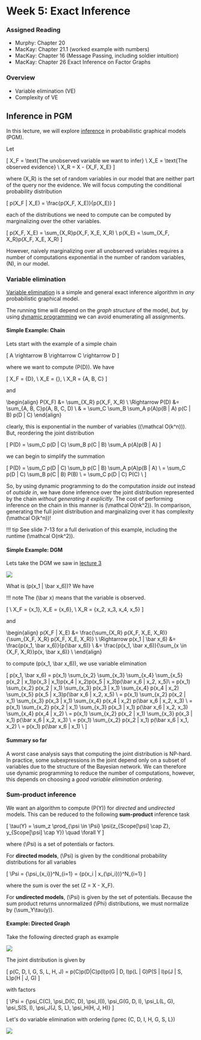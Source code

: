 # Week 5: Exact Inference

### Assigned Reading

- Murphy: Chapter 20
- MacKay: Chapter 21.1 (worked example with numbers)
- MacKay: Chapter 16 (Message Passing, including soldier intuition)
- MacKay: Chapter 26 Exact Inference on Factor Graphs

### Overview

- Variable elimination (VE)
- Complexity of VE

## Inference in PGM

In this lecture, we will explore [inference](https://en.wikipedia.org/wiki/Statistical_inference) in probabilistic graphical models (PGM).

Let

\[
X_F = \text{The unobserved variable we want to infer} \\
X_E = \text{The observed evidence} \\
X_R = X - \{X_F, X_E\}
\]

where \(X_R\) is the set of random variables in our model that are neither part of the query nor the evidence. We will focus computing the conditional probability distribution

\[
p(X_F | X_E) = \frac{p(X_F, X_E)}{p(X_E)}
\]

each of the distributions we need to compute can be computed by marginalizing over the other variables.

\[
p(X_F, X_E) = \sum_{X_R}p(X_F, X_E, X_R) \\
p(X_E) = \sum_{X_F, X_R}p(X_F, X_E, X_R)
\]

However, naively marginalizing over all unobserved variables requires a number of computations exponential in the number of random variables, \(N\), in our model.

### Variable elimination

[Variable elimination](https://en.wikipedia.org/wiki/Variable_elimination) is a simple and general exact inference algorithm in _any_ probabilistic graphical model.

The running time will depend on the _graph structure_ of the model, _but_, by using [dynamic programming](https://en.wikipedia.org/wiki/Dynamic_programming) we can avoid enumerating all assignments.

#### Simple Example: Chain

Lets start with the example of a simple chain

\[
A \rightarrow B \rightarrow C \rightarrow D
\]

where we want to compute \(P(D)\). We have

\[
X_F = \{D\}, \ X_E = \{\}, \ X_R = \{A, B, C\}
\]

and

\begin{align}
P(X_F) &= \sum_{X_R} p(X_F, X_R) \\
\Rightarrow P(D) &= \sum_{A, B, C}p(A, B, C, D) \\
& = \sum_C \sum_B \sum_A p(A)p(B | A) p(C | B) p(D | C)
\end{align}

clearly, this is exponential in the number of variables (\(\mathcal O(k^n)\)). But, reordering the joint distribution

\[
P(D) = \sum_C p(D | C) \sum_B p(C | B) \sum_A p(A)p(B | A)
\]

we can begin to simplify the summation

\[
P(D) = \sum_C p(D | C) \sum_b p(C | B) \sum_A p(A)p(B | A) \\
= \sum_C p(D | C) \sum_B p(C | B) P(B) \\
= \sum_C p(D | C) P(C) \\
\]

So, by using dynamic programming to do the computation _inside out_ instead of _outside in_, we have done inference over the joint distribution represented by the chain _without generating it explicitly_. The cost of performing inference on the chain in this manner is \(\mathcal O(nk^2)\). In comparison, generating the full joint distribution and marginalizing over it has complexity \(\mathcal O(k^n)\)!

!!! tip
    See slide 7-13 for a full derivation of this example, including the runtime \(\mathcal O(nk^2)\).

#### Simple Example: DGM

Lets take the DGM we saw in [lecture 3](../week_3/#independence-assumptions-on-dagms)

![](../img/lecture_3_3.png)

What is \(p(x_1 | \bar x_6)\)? We have

!!! note
    The \(\bar x\) means that the variable is observed.

\[
\ X_F = \{x_1\}, X_E = \{x_6\}, \ X_R = \{x_2, x_3, x_4, x_5\}
\]

and

\begin{align}
p(X_F | X_E) &= \frac{\sum_{X_R} p(X_F, X_E, X_R)}{\sum_{X_F, X_R} p(X_F, X_E, X_R)} \\
\Rightarrow p(x_1 | \bar x_6) &= \frac{p(x_1, \bar x_6)}{p(\bar x_6)} \\
&=  \frac{p(x_1, \bar x_6)}{\sum_{x \in {X_F, X_R}}p(x, \bar x_6)} \\
\end{align}


to compute \(p(x_1, \bar x_6)\), we use variable elimination

\[
p(x_1, \bar x_6) = p(x_1) \sum_{x_2} \sum_{x_3} \sum_{x_4} \sum_{x_5} p(x_2 | x_1)p(x_3 | x_1)p(x_4 | x_2)p(x_5 | x_3)p(\bar x_6 | x_2, x_5)\\
= p(x_1) \sum_{x_2} p(x_2 | x_1) \sum_{x_3} p(x_3 | x_1) \sum_{x_4} p(x_4 | x_2) \sum_{x_5} p(x_5 | x_3)p(\bar x_6 | x_2, x_5) \\
= p(x_1)  \sum_{x_2} p(x_2 | x_1) \sum_{x_3} p(x_3 | x_1) \sum_{x_4} p(x_4 | x_2) p(\bar x_6 | x_2, x_3) \\
= p(x_1)  \sum_{x_2} p(x_2 | x_1) \sum_{x_3} p(x_3 | x_1) p(\bar x_6 | x_2, x_3) \sum_{x_4} p(x_4 | x_2)  \\
= p(x_1) \sum_{x_2} p(x_2 | x_1) \sum_{x_3} p(x_3 | x_1) p(\bar x_6 | x_2, x_3) \\
= p(x_1) \sum_{x_2} p(x_2 | x_1) p(\bar x_6 | x_1, x_2) \\
= p(x_1) p(\bar x_6 | x_1) \\
\]

#### Summary so far

A worst case analysis says that computing the joint distribution is NP-hard. In practice, some subexpressions in the joint depend only on a subset of variables due to the structure of the Bayesian network. We can therefore use dynamic programming to reduce the number of computations, however, this depends on choosing a _good variable elimination ordering_.

### Sum-product inference

We want an algorithm to compute \(P(Y)\) for _directed_ and _undirected_ models. This can be reduced to the following **sum-product** inference task

\[
\tau(Y) = \sum_z \prod_{\psi \in \Psi} \psi(z_{Scope[\psi] \cap Z}, y_{Scope[\psi] \cap Y}) \quad \forall Y
\]

where \(\Psi\) is a set of potentials or factors.

For __directed models__, \(\Psi\) is given by the conditional probability distributions for all variables

\[
\Psi = \{\psi_{x_i}\}^N_{i=1} = \{p(x_i | x_{\pi_i})\}^N_{i=1}
\]

where the sum is over the set \(Z = X - X_F\).

For __undirected models__, \(\Psi\) is given by the set of potentials. Because the sum product returns unnormalized \(\Phi\) distributions, we must normalize by \(\sum_Y\tau(y)\).

#### Example: Directed Graph

Take the following directed graph as example

![](../img/lecture_5_1.png)

The joint distribution is given by

\[
p(C, D, I, G, S, L, H, J) = p(C)p(D|C)p(I)p(G | D, I)p(L | G)P(S | I)p(J | S, L)p(H | J, G)
\]

with factors

\[
\Psi = \{\psi_C(C), \psi_D(C, D), \psi_I(I), \psi_G(G, D, I), \psi_L(L, G), \psi_S(S, I), \psi_J(J, S, L), \psi_H(H, J, H)\}
\]

Let's do variable elimination with ordering \(\prec \{C, D, I, H, G, S, L\}\)

![](../img/lecture_5_2.png)
